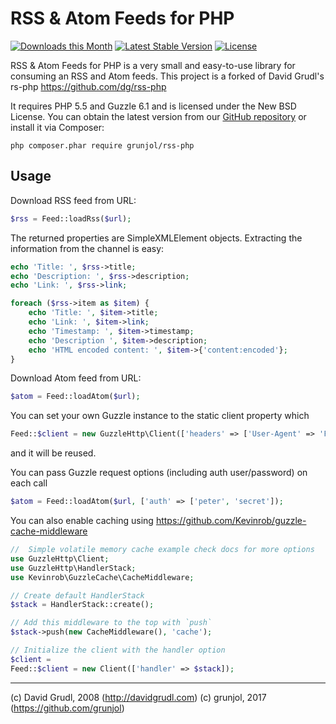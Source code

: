 RSS & Atom Feeds for PHP
========================

[![Downloads this Month](https://img.shields.io/packagist/dm/grunjol/rss-php.svg)](https://packagist.org/packages/grunjol/rss-php)
[![Latest Stable Version](https://poser.pugx.org/grunjol/rss-php/v/stable)](https://github.com/grunjol/rss-php/releases)
[![License](https://img.shields.io/badge/license-New%20BSD-blue.svg)](https://github.com/grunjol/rss-php/blob/master/license.md)

RSS & Atom Feeds for PHP is a very small and easy-to-use library for consuming an RSS and Atom feeds.
This project is a forked of David Grudl's rs-php https://github.com/dg/rss-php

It requires PHP 5.5 and Guzzle 6.1
and is licensed under the New BSD License. You can obtain the latest version from
our [GitHub repository](https://github.com/grunjol/rss-php/releases) or install it via Composer:

```
php composer.phar require grunjol/rss-php
```

Usage
-----

Download RSS feed from URL:

```php
$rss = Feed::loadRss($url);
```

The returned properties are SimpleXMLElement objects. Extracting
the information from the channel is easy:

```php
echo 'Title: ', $rss->title;
echo 'Description: ', $rss->description;
echo 'Link: ', $rss->link;

foreach ($rss->item as $item) {
	echo 'Title: ', $item->title;
	echo 'Link: ', $item->link;
	echo 'Timestamp: ', $item->timestamp;
	echo 'Description ', $item->description;
	echo 'HTML encoded content: ', $item->{'content:encoded'};
}
```

Download Atom feed from URL:

```php
$atom = Feed::loadAtom($url);
```
You can set your own Guzzle instance to the static client property which
```php
Feed::$client = new GuzzleHttp\Client(['headers' => ['User-Agent' => 'FeedPHP/1.0']]);
```
and it will be reused.
  
You can pass Guzzle request options (including auth user/password) on each call
```php
$atom = Feed::loadAtom($url, ['auth' => ['peter', 'secret']);
```
 
You can also enable caching using https://github.com/Kevinrob/guzzle-cache-middleware  
```php
//  Simple volatile memory cache example check docs for more options 
use GuzzleHttp\Client;
use GuzzleHttp\HandlerStack;
use Kevinrob\GuzzleCache\CacheMiddleware;

// Create default HandlerStack
$stack = HandlerStack::create();

// Add this middleware to the top with `push`
$stack->push(new CacheMiddleware(), 'cache');

// Initialize the client with the handler option
$client = 
Feed::$client = new Client(['handler' => $stack]);
```

-----
(c) David Grudl, 2008 (http://davidgrudl.com)
(c) grunjol, 2017 (https://github.com/grunjol)